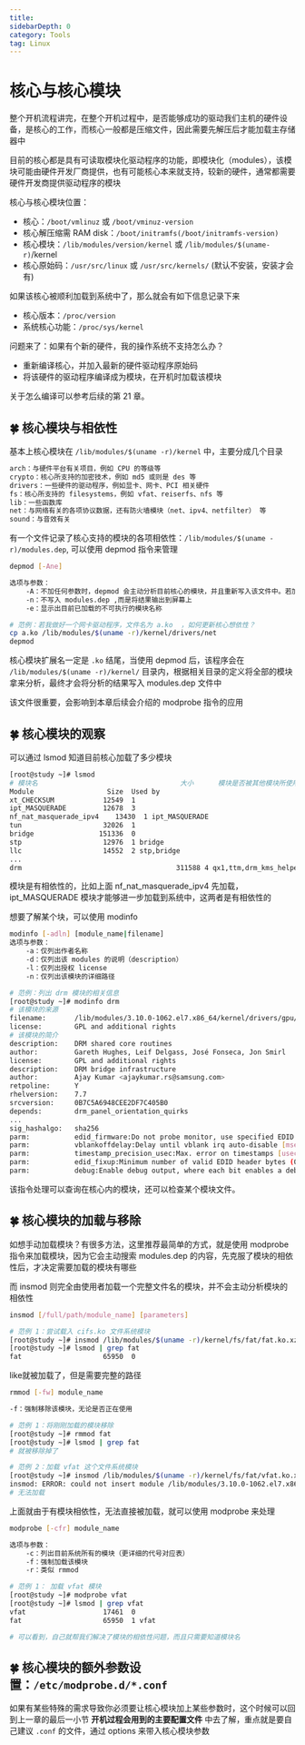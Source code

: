 ```yaml
---
title: 
sidebarDepth: 0 
category: Tools 
tag: Linux
---
```

# 核心与核心模块

整个开机流程讲完，在整个开机过程中，是否能够成功的驱动我们主机的硬件设备，是核心的工作，而核心一般都是压缩文件，因此需要先解压后才能加载主存储器中

目前的核心都是具有可读取模块化驱动程序的功能，即模块化（modules），该模块可能由硬件开发厂商提供，也有可能核心本来就支持，较新的硬件，通常都需要硬件开发商提供驱动程序的模块

核心与核心模块位置：

- 核心：`/boot/vmlinuz` 或 `/boot/vminuz-version`
- 核心解压缩需 RAM disk：`/boot/initramfs(/boot/initramfs-version)`
- 核心模块：`/lib/modules/version/kernel` 或 `/lib/modules/$(uname-r)`/kernel
- 核心原始码：`/usr/src/linux` 或 `/usr/src/kernels/` (默认不安装，安装才会有)

如果该核心被顺利加载到系统中了，那么就会有如下信息记录下来

- 核心版本：`/proc/version`
- 系统核心功能：`/proc/sys/kernel`

问题来了：如果有个新的硬件，我的操作系统不支持怎么办？

- 重新编译核心，并加入最新的硬件驱动程序原始码
- 将该硬件的驱动程序编译成为模块，在开机时加载该模块

关于怎么编译可以参考后续的第 21 章。

## 🍀 核心模块与相依性

基本上核心模块在 `/lib/modules/$(uname -r)/kernel` 中，主要分成几个目录

```bash
arch：与硬件平台有关项目，例如 CPU 的等级等
crypto：核心所支持的加密技术，例如 md5 或则是 des 等
drivers：一些硬件的驱动程序，例如显卡、网卡、PCI 相关硬件
fs：核心所支持的 filesystems，例如 vfat、reiserfs、nfs 等
lib：一些函数库
net：与网络有关的各项协议数据，还有防火墙模块（net、ipv4、netfilter） 等
sound：与音效有关
```

有一个文件记录了核心支持的模块的各项相依性：`/lib/modules/$(uname -r)/modules.dep`, 可以使用 depmod 指令来管理

```bash
depmod [-Ane]

选项与参数：
	-A：不加任何参数时，depmod 会主动分析目前核心的模块，并且重新写入该文件中。若加入 -A 参数时，则会去搜索比 modules.dep 内还要新的模块，如果找到新模块，才会更新
	-n：不写入 modules.dep ,而是将结果输出到屏幕上
	-e：显示出目前已加载的不可执行的模块名称
```

```bash
# 范例：若我做好一个网卡驱动程序，文件名为 a.ko  ，如何更新核心想依性？
cp a.ko /lib/modules/$(uname -r)/kernel/drivers/net
depmod
```

核心模块扩展名一定是 `.ko` 结尾，当使用 depmod 后，该程序会在 ` /lib/modules/$(uname -r)/kernel/` 目录内，根据相关目录的定义将全部的模块拿来分析，最终才会将分析的结果写入 modules.dep 文件中

该文件很重要，会影响到本章后续会介绍的 modprobe 指令的应用

## 🍀 核心模块的观察

可以通过  lsmod 知道目前核心加载了多少模块

```bash
[root@study ~]# lsmod 
# 模块名									大小		模块是否被其他模块所使用
Module                  Size  Used by
xt_CHECKSUM            12549  1 
ipt_MASQUERADE         12678  3 
nf_nat_masquerade_ipv4    13430  1 ipt_MASQUERADE
tun                    32026  1 
bridge                151336  0 
stp                    12976  1 bridge
llc                    14552  2 stp,bridge
...
drm										 311588 4 qx1,ttm,drm_kms_helper

```

模块是有相依性的，比如上面 nf_nat_masquerade_ipv4 先加载，ipt_MASQUERADE 模块才能够进一步加载到系统中，这两者是有相依性的

想要了解某个块，可以使用 modinfo

```bash
modinfo [-adln] [module_name|filename]
选项与参数：
	-a：仅列出作者名称
	-d：仅列出该 modules 的说明（description）
	-l：仅列出授权 license
	-n：仅列出该模块的详细路径
```

```bash
# 范例：列出 drm 模块的相关信息
[root@study ~]# modinfo drm
# 该模块的来源
filename:       /lib/modules/3.10.0-1062.el7.x86_64/kernel/drivers/gpu/drm/drm.ko.xz
license:        GPL and additional rights
# 该模块的简介
description:    DRM shared core routines
author:         Gareth Hughes, Leif Delgass, José Fonseca, Jon Smirl
license:        GPL and additional rights
description:    DRM bridge infrastructure
author:         Ajay Kumar <ajaykumar.rs@samsung.com>
retpoline:      Y
rhelversion:    7.7
srcversion:     0B7C5A6948CEE2DF7C405B0
depends:        drm_panel_orientation_quirks
...
sig_hashalgo:   sha256
parm:           edid_firmware:Do not probe monitor, use specified EDID blob from built-in data or /lib/firmware instead.  (string)
parm:           vblankoffdelay:Delay until vblank irq auto-disable [msecs] (0: never disable, <0: disable immediately) (int)
parm:           timestamp_precision_usec:Max. error on timestamps [usecs] (int)
parm:           edid_fixup:Minimum number of valid EDID header bytes (0-8, default 6) (int)
parm:           debug:Enable debug output, where each bit enables a debug category.

```

该指令处理可以查询在核心内的模块，还可以检查某个模块文件。

## 🍀 核心模块的加载与移除

如想手动加载模块？有很多方法，这里推荐最简单的方式，就是使用 modprobe 指令来加载模块，因为它会主动搜索 modules.dep 的内容，先克服了模块的相依性后，才决定需要加载的模块有哪些

而 insmod 则完全由使用者加载一个完整文件名的模块，并不会主动分析模块的相依性

```bash
insmod [/full/path/module_name] [parameters]
```

```bash
# 范例 1：尝试载入 cifs.ko 文件系统模块
[root@study ~]# insmod /lib/modules/$(uname -r)/kernel/fs/fat/fat.ko.xz
[root@study ~]# lsmod | grep fat
fat                    65950  0 

```

like就被加载了，但是需要完整的路径

```bash
rmmod [-fw] module_name

-f：强制移除该模块，无论是否正在使用
```

```bash
# 范例 1：将刚刚加载的模块移除
[root@study ~]# rmmod fat
[root@study ~]# lsmod | grep fat
# 就被移除掉了

# 范例 2：加载 vfat 这个文件系统模块
[root@study ~]# insmod /lib/modules/$(uname -r)/kernel/fs/fat/vfat.ko.xz
insmod: ERROR: could not insert module /lib/modules/3.10.0-1062.el7.x86_64/kernel/fs/fat/vfat.ko.xz: Unknown symbol in module
# 无法加载
```

上面就由于有模块相依性，无法直接被加载，就可以使用 modprobe 来处理

```bash
modprobe [-cfr] module_name

选项与参数：
	-c：列出目前系统所有的模块（更详细的代号对应表）
	-f：强制加载该模块
	-r：类似 rmmod
```

```bash
# 范例 1： 加载 vfat 模块
[root@study ~]# modprobe vfat
[root@study ~]# lsmod | grep vfat
vfat                   17461  0 
fat                    65950  1 vfat

# 可以看到，自己就帮我们解决了模块的相依性问题，而且只需要知道模块名
```

## 🍀 核心模块的额外参数设置：`/etc/modprobe.d/*.conf`

如果有某些特殊的需求导致你必须要让核心模块加上某些参数时，这个时候可以回到上一章的最后一小节 **开机过程会用到的主要配置文件** 中去了解，重点就是要自己建议 `.conf` 的文件，通过 options 来带入核心模块参数

